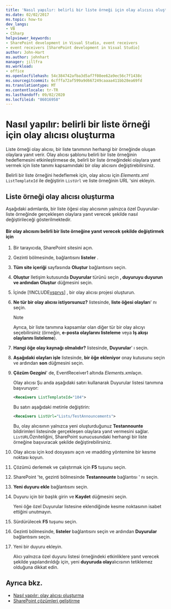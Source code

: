 ```yaml
---
title: 'Nasıl yapılır: belirli bir liste örneği için olay alıcısı oluşturma | Microsoft Docs'
ms.date: 02/02/2017
ms.topic: how-to
dev_langs:
- VB
- CSharp
helpviewer_keywords:
- SharePoint development in Visual Studio, event receivers
- event receivers [SharePoint development in Visual Studio]
author: John-Hart
ms.author: johnhart
manager: jillfra
ms.workload:
- office
ms.openlocfilehash: 54c384742afba3d5af7f08ee62a9ec56c7f1438c
ms.sourcegitcommit: 6cfffa72af599a9d667249caaaa411bb28ea69fd
ms.translationtype: MT
ms.contentlocale: tr-TR
ms.lasthandoff: 09/02/2020
ms.locfileid: "86016958"
---
```

# <a name="how-to-create-an-event-receiver-for-a-specific-list-instance"></a>Nasıl yapılır: belirli bir liste örneği için olay alıcısı oluşturma
  Liste örneği olay alıcısı, bir liste tanımının herhangi bir örneğinde oluşan olaylara yanıt verir. Olay alıcısı şablonu belirli bir liste örneğinin hedeflemesini etkinleştirmese de, belirli bir liste örneğindeki olaylara yanıt vermek için liste tanımı kapsamındaki bir olay alıcısını değiştirebilirsiniz.

 Belirli bir liste örneğini hedeflemek için, olay alıcısı için *Elements.xml* `ListTemplateId` ile değiştirin `ListUrl` ve liste örneğinin URL 'sini ekleyin.

## <a name="create-a-list-instance-event-receiver"></a>Liste örneği olay alıcısı oluşturma
 Aşağıdaki adımlarda, bir liste öğesi olay alıcısının yalnızca özel Duyurular-liste örneğinde gerçekleşen olaylara yanıt verecek şekilde nasıl değiştirileceği gösterilmektedir.

#### <a name="to-modify-an-event-receiver-to-respond-to-a-specific-list-instance"></a>Bir olay alıcısını belirli bir liste örneğine yanıt verecek şekilde değiştirmek için

1. Bir tarayıcıda, SharePoint sitesini açın.

2. Gezinti bölmesinde, bağlantısını **listeler** .

3. **Tüm site içeriği** sayfasında **Oluştur** bağlantısını seçin.

4. **Oluştur** Iletişim kutusunda **Duyurular** türünü seçin **, duyuruyu duyurun ve ardından** **Oluştur** düğmesini seçin.

5. İçinde [!INCLUDE[vsprvs](../sharepoint/includes/vsprvs-md.md)] , bir olay alıcısı projesi oluşturun.

6. **Ne tür bir olay alıcısı istiyorsunuz?** listesinde, **liste öğesi olayları**' nı seçin.

    > [!NOTE]
    > Ayrıca, bir liste tanımına kapsamlar olan diğer tür bir olay alıcıyı seçebilirsiniz (örneğin, **e-posta olaylarını listeleme** veya **Iş akışı olaylarını listeleme**).

7. **Hangi öğe olay kaynağı olmalıdır?** listesinde, **Duyurular**' ı seçin.

8. **Aşağıdaki olayları işle** listesinde, **bir öğe ekleniyor** onay kutusunu seçin ve ardından **son** düğmesini seçin.

9. **Çözüm Gezgini**' de, EventReceiver1 altında *Elements.xml*açın.

     Olay alıcısı Şu anda aşağıdaki satırı kullanarak Duyurular listesi tanımına başvuruyor:

    ```xml
    <Receivers ListTemplateId="104">
    ```

     Bu satırı aşağıdaki metinle değiştirin:

    ```xml
    <Receivers ListUrl="Lists/TestAnnouncements">
    ```

     Bu, olay alıcısının yalnızca yeni oluşturduğunuz **Testannounte** bildirimleri listesinde gerçekleşen olaylara yanıt vermesini sağlar. `ListURL`Özniteliğini, SharePoint sunucusundaki herhangi bir liste örneğine başvuracak şekilde değiştirebilirsiniz.

10. Olay alıcısı için kod dosyasını açın ve ımadding yöntemine bir kesme noktası koyun.

11. Çözümü derlemek ve çalıştırmak için **F5** tuşunu seçin.

12. SharePoint 'te, gezinti bölmesinde **Testannounte** bağlantısı ' nı seçin.

13. **Yeni duyuru ekle** bağlantısını seçin.

14. Duyuru için bir başlık girin ve **Kaydet** düğmesini seçin.

     Yeni öğe özel Duyurular listesine eklendiğinde kesme noktasının isabet ettiğini unutmayın.

15. Sürdürülecek **F5** tuşunu seçin.

16. Gezinti bölmesinde, **listeler** bağlantısını seçin ve ardından **Duyurular** bağlantısını seçin.

17. Yeni bir duyuru ekleyin.

     Alıcı yalnızca özel duyuru listesi örneğindeki etkinliklere yanıt verecek şekilde yapılandırıldığı için, yeni **duyuruda olay**alıcısının tetiklemez olduğuna dikkat edin.

## <a name="see-also"></a>Ayrıca bkz.
- [Nasıl yapılır: olay alıcısı oluşturma](../sharepoint/how-to-create-an-event-receiver.md)
- [SharePoint çözümleri geliştirme](../sharepoint/developing-sharepoint-solutions.md)
